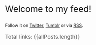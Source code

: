 <p style="font-size: 2em;">Welcome to my feed!</p>

<p style="margin-bottom: 1em;">
    Follow it on <a target="_blank" href="https://twitter.com/reads_feed">Twitter</a>, <a target="_blank" href="https://readsfeed.tumblr.com">Tumblr</a> or via <a target="_blank" href="https://enes.in/feed/feed.xml">RSS</a>.
</p>

<p style="font-size: 1.25em; color: #555;">Total links: {{allPosts.length}}</p>
